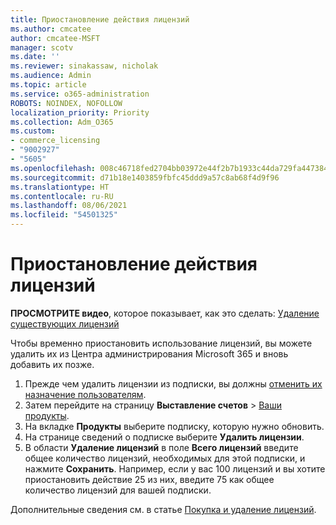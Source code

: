 ```yaml
---
title: Приостановление действия лицензий
ms.author: cmcatee
author: cmcatee-MSFT
manager: scotv
ms.date: ''
ms.reviewer: sinakassaw, nicholak
ms.audience: Admin
ms.topic: article
ms.service: o365-administration
ROBOTS: NOINDEX, NOFOLLOW
localization_priority: Priority
ms.collection: Adm_O365
ms.custom:
- commerce_licensing
- "9002927"
- "5605"
ms.openlocfilehash: 008c46718fed2704bb03972e44f2b7b1933c44da729fa4473841939cc5caed51
ms.sourcegitcommit: d71b18e1403859fbfc45ddd9a57c8ab68f4d9f96
ms.translationtype: HT
ms.contentlocale: ru-RU
ms.lasthandoff: 08/06/2021
ms.locfileid: "54501325"
---
```

# <a name="suspend-or-pause-licenses"></a>Приостановление действия лицензий

**ПРОСМОТРИТЕ видео**, которое показывает, как это сделать: [Удаление существующих лицензий](https://go.microsoft.com/fwlink/p/?linkid=2154938)

Чтобы временно приостановить использование лицензий, вы можете удалить их из Центра администрирования Microsoft 365 и вновь добавить их позже.

1. Прежде чем удалить лицензии из подписки, вы должны [отменить их назначение пользователям](/microsoft-365/admin/manage/remove-licenses-from-users).
2. Затем перейдите на страницу **Выставление счетов** > [Ваши продукты](https://go.microsoft.com/fwlink/p/?linkid=842054).
3. На вкладке **Продукты** выберите подписку, которую нужно обновить.
4. На странице сведений о подписке выберите **Удалить лицензии**.
5. В области **Удаление лицензий** в поле **Всего лицензий** введите общее количество лицензий, необходимых для этой подписки, и нажмите **Сохранить**. Например, если у вас 100 лицензий и вы хотите приостановить действие 25 из них, введите 75 как общее количество лицензий для вашей подписки.

Дополнительные сведения см. в статье [Покупка и удаление лицензий](/microsoft-365/commerce/licenses/buy-licenses).